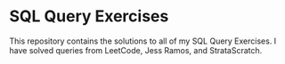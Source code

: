 # SQL Query Exercises
This repository contains the solutions to all of my SQL Query Exercises.
I have solved queries from LeetCode, Jess Ramos, and StrataScratch.
